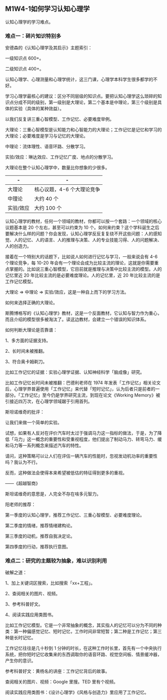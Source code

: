 ## M1W4-1如何学习认知心理学

认知心理学的学习难点。

### 难点一：碎片知识特别多

安德森的《认知心理学及其启示》主题索引：

一级知识点 600+。

二级知识点 400+。

认知心理学、心理测量和心理学统计，这三门课，心理学本科学生很多都学的不好。

学习心理学最核心的建议：区分不同层级的知识点。要把认知心理学这么琐碎的知识点分成不同的级别，第一级别是大理论，第二个基本是中理论，第三个级别是具体的实验（具体的某种效益）。

以我们反复讲三重心智模型、工作记忆、必要难度举例。

大理论：三重心智模型是认知能力和心智能力的大理论；工作记忆是记忆和学习的大理论；必要难度是学习与记忆的大理论。

中理论：流体理性、语音环路、分散学习。

实验/效应：琳达效应、工作记忆广度、地点的分散学习。

大理论在整个认知心理学中，数量比你想象的少很多。

| - | - |
| --- | --- |
| 大理论 | 核心议题，4-6 个大理论竞争 |
| 中理论 | 大约 40 个 |
| 实验/效应 | 大约 100 个 |

认知心理学的教材，任何一个领域的教材，你都可以按一个套路：一个领域的核心议题基本是 20 个左右，甚至可以约束为 10 个。如何来约束？这个学科诞生之后要解决什么样的问题？你会发现，认知心理学反反复复绕不开这些问题：人的感知觉、人的记忆、人的语言、人的推理与决策、人的专业技能习得、人的问题解决、人的创造力。

接着在一个特别大的话题下，比如说人如何进行记忆与学习，一般来说会有 4-6 个理论竞争，每 10-20 年会有一个理论会成为比较主流的理论，这就是你需要重点掌握的。比如说三重心智模型，它目前就是推理与决策中比较主流的模型。人的记忆里近 20 年比较主流的是必要难度理论。人的记忆里，近 20 年比较主流的是工作记忆模型。

大理论 => 中理论 => 实验/效应，这是一种自上而下的学习方法。

如何来选择正确的大理论。

斯腾博格写的《认知心理学》教材，这是一个反面教材，它认知与智力作为重心，而且介绍的模型很多被淘汰了。读这边教材，会建立一个错误的知识体系。

如何判断大理论是否靠谱：

1、多方面的证据支持。

2、长时间未被推翻。

3、符合奥卡姆剃刀。

比如工作记忆的证据：实验心理学证据、认知神经科学「脑成像」研究。

比如工作记忆长时间未被推翻：巴德利老师在 1974 年发表「工作记忆」相关论文后，心理学界普遍使用「工作记忆」来代替「短时记忆」，认为后者只是前者的一部分。「工作记忆」至今仍是学界研究主流，到现在论文《Working Memory》被引接近四万次，在心理学领域踞于引用首列。

斯坦诺维奇的批评：

让我们来做一个简单的实验。

试想，如果有人反对在评价汽车时太过于强调马力这一指标的做法，于是，为了降低「马力」这一概念的重要性和受重视程度，他们提出了制动马力、转弯马力、缓和马力等一系列概念来描述汽车的特性。

请问，这种策略可以让人们在评估一辆汽车的性能时，忽视发动机功率的重要性吗？我认为不行。

反而，这种做法会使得本来希望被低估的特征得到更多的重视。

——《超越智商》

斯坦诺维奇的意思是，人完全不存在啥多元智力。

阳老师的推荐：

第一季度的认知心理学，推荐工作记忆、三重心智模型、必要难度理论。

第二季度的情绪，推荐情绪建构论。

第三季度的动机，推荐自我决定论。

第四季度的行动，推荐执行意图。

### 难点二：研究的主题较为抽象，难以识别利用

破解之道：

1、加上关键词区搜索，比如搜索「xx+工程」。

2、查阅相关的图片、视频。

3、参考科普好文。

4、阅读实践应用类图书。

比如工作记忆模型。它是一个非常抽象的概念，其实指人的记忆可以分为不同的种类：第一种偏感觉记忆、短时记忆，工作时间非常短暂；第二种是工作记忆；第三种是长时记忆。

工作记忆往往是几十秒到 1 分钟的时长，在这种工作时长里，首先有一个中央执行系统，把你短时记忆收集来的东西调取你的语音环路、视觉空间板、情景缓冲器，产生你的意识。

参考科普好文：黄杨名的讲座：工作记忆背后的故事。

查阅相关的图片、视频：Google 里搜。TED 里有个视频。

阅读实践应用类图书：《设计心理学》《风格与创造力》里应用了工作记忆。


